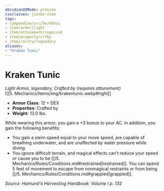 ```yaml
---
obsidianUIMode: preview
cssclasses: json5e-item
tags:
- compendium/src/5e/hhhvi
- item/armor/light
- item/attunement/required
- item/property/crfby
- item/rarity/legendary
aliases: 
- "Kraken Tunic"
---
```

# Kraken Tunic
*Light Armor, legendary, Crafted by (requires attunement)*  
![[5. Mechanics/Items/img/krakentunic.webp#right]]  

- **Armor Class**: 12 + DEX
- **Properties**: Crafted by
- **Weight**: 13.0 lbs.

While wearing this armor, you gain a +3 bonus to your AC. In addition, you gain the following benefits:

- You gain a swim speed equal to your move speed, are capable of breathing underwater, and are unaffected by water pressure while diving.  
- You ignore difficult terrain, and magical effects can't reduce your speed or cause you to be [[/5. Mechanics/Rules/Conditions.md#restrained\|restrained]]. You can spend 5 feet of movement to escape from nonmagical restraints or from being [[/5. Mechanics/Rules/Conditions.md#grappled\|grappled]].  

*Source: Hamund's Harvesting Handbook: Volume I p. 132*